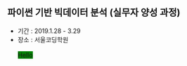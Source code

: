 ## 파이썬 기반 빅데이터 분석 (실무자 양성 과정)

- 기간 : 2019.1.28 - 3.29
- 장소 : 서울코딩학원
<br><br>
<span style="background-color:green">Hello</span>
